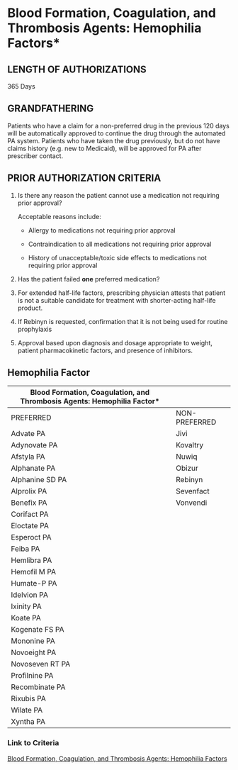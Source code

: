 # Blood Formation, Coagulation, and Thrombosis Agents: Hemophilia Factors\*

## LENGTH OF AUTHORIZATIONS

365 Days

## GRANDFATHERING

Patients who have a claim for a non-preferred drug in the previous 120 days will be automatically approved to continue the drug through the automated PA system. Patients who have taken the drug previously, but do not have claims history (e.g. new to Medicaid), will be approved for PA after prescriber contact.

## PRIOR AUTHORIZATION CRITERIA

1. Is there any reason the patient cannot use a medication not requiring prior approval?

    Acceptable reasons include:

    - Allergy to medications not requiring prior approval

    - Contraindication to all medications not requiring prior approval

    - History of unacceptable/toxic side effects to medications not requiring prior approval

2. Has the patient failed **one** preferred medication?
3. For extended half-life factors, prescribing physician attests that patient is not a suitable candidate for treatment with shorter-acting half-life product.
4. If Rebinyn is requested, confirmation that it is not being used for routine prophylaxis
5. Approval based upon diagnosis and dosage appropriate to weight, patient pharmacokinetic factors, and presence of inhibitors.

## Hemophilia Factor

| Blood Formation, Coagulation, and Thrombosis Agents: Hemophilia Factor\*  |                     |
|---------------------------------------------------------------------------|--------------------|
| PREFERRED                                                                 | NON-PREFERRED       |
| Advate PA                                                                 | Jivi                |
| Adynovate PA                                                              | Kovaltry            |
| Afstyla PA                                                                | Nuwiq               |
| Alphanate PA                                                              | Obizur              |
| Alphanine SD PA                                                           | Rebinyn             |
| Alprolix PA                                                               | Sevenfact           |
| Benefix PA                                                                | Vonvendi            |
| Corifact PA                                                               |                     |
| Eloctate PA                                                               |                     |
| Esperoct PA                                                               |                     |
| Feiba PA                                                                  |                     |
| Hemlibra PA                                                               |                     |
| Hemofil M PA                                                              |                     |
| Humate-P PA                                                               |                     |
| Idelvion PA                                                               |                     |
| Ixinity PA                                                                |                     |
| Koate PA                                                                  |                     |
| Kogenate FS PA                                                            |                     |
| Mononine PA                                                               |                     |
| Novoeight PA                                                              |                     |
| Novoseven RT PA                                                           |                     |
| Profilnine PA                                                             |                     |
| Recombinate PA                                                            |                     |
| Rixubis PA                                                                |                     |
| Wilate PA                                                                 |                     |
| Xyntha PA                                                                 |                     |

### Link to Criteria

[Blood Formation, Coagulation, and Thrombosis Agents: Hemophilia Factors](https://pharmacy.medicaid.ohio.gov/sites/default/files/20220415_UPDL_Criteria_FINAL_.pdf#page=11)
